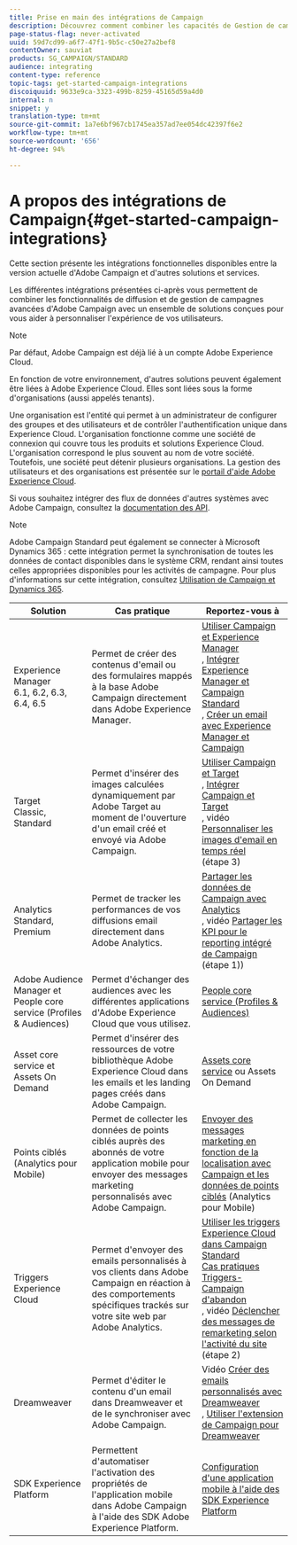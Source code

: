 ```yaml
---
title: Prise en main des intégrations de Campaign
description: Découvrez comment combiner les capacités de Gestion de campagne avancées d'Adobe Campaign avec un ensemble de solutions créées pour vous aider à personnaliser l'expérience de vos utilisateurs tels que Adobe Analytics, Experience Manager, Cible, Dreamweaver, etc.
page-status-flag: never-activated
uuid: 59d7cd99-a6f7-47f1-9b5c-c50e27a2bef8
contentOwner: sauviat
products: SG_CAMPAIGN/STANDARD
audience: integrating
content-type: reference
topic-tags: get-started-campaign-integrations
discoiquuid: 9633e9ca-3323-499b-8259-45165d59a4d0
internal: n
snippet: y
translation-type: tm+mt
source-git-commit: 1a7e6bf967cb1745ea357ad7ee054dc42397f6e2
workflow-type: tm+mt
source-wordcount: '656'
ht-degree: 94%

---
```



# A propos des intégrations de Campaign{#get-started-campaign-integrations}

Cette section présente les intégrations fonctionnelles disponibles entre la version actuelle d&#39;Adobe Campaign et d&#39;autres solutions et services.

Les différentes intégrations présentées ci-après vous permettent de combiner les fonctionnalités de diffusion et de gestion de campagnes avancées d&#39;Adobe Campaign avec un ensemble de solutions conçues pour vous aider à personnaliser l&#39;expérience de vos utilisateurs.

>[!NOTE]
>
> Par défaut, Adobe Campaign est déjà lié à un compte Adobe Experience Cloud.

En fonction de votre environnement, d&#39;autres solutions peuvent également être liées à Adobe Experience Cloud. Elles sont liées sous la forme d&#39;organisations (aussi appelés tenants).

Une organisation est l&#39;entité qui permet à un administrateur de configurer des groupes et des utilisateurs et de contrôler l&#39;authentification unique dans Experience Cloud. L&#39;organisation fonctionne comme une société de connexion qui couvre tous les produits et solutions Experience Cloud. L&#39;organisation correspond le plus souvent au nom de votre société. Toutefois, une société peut détenir plusieurs organisations. La gestion des utilisateurs et des organisations est présentée sur le [portail d&#39;aide Adobe Experience Cloud](https://docs.adobe.com/content/help/fr-FR/core-services/interface/manage-users-and-products/organizations.html).

Si vous souhaitez intégrer des flux de données d&#39;autres systèmes avec Adobe Campaign, consultez la [documentation des API](../../api/using/get-started-apis.md).

>[!NOTE]
>
>Adobe Campaign Standard peut également se connecter à Microsoft Dynamics 365 : cette intégration permet la synchronisation de toutes les données de contact disponibles dans le système CRM, rendant ainsi toutes celles appropriées disponibles pour les activités de campagne. Pour plus d&#39;informations sur cette intégration, consultez [Utilisation de Campaign et Dynamics 365](../../integrating/using/working-with-campaign-standard-and-microsoft-dynamics-365.md).


<table> 
 <thead> 
  <tr> 
   <th> Solution<br /> </th> 
   <th> Cas pratique<br /> </th> 
   <th> Reportez-vous à<br /> </th> 
  </tr> 
 </thead> 
 <tbody> 
  <tr> 
   <td> Experience Manager<br /> 6.1, 6.2, 6.3, 6.4, 6.5<br /> </td> 
   <td> Permet de créer des contenus d'email ou des formulaires mappés à la base Adobe Campaign directement dans Adobe Experience Manager.<br /> </td> 
   <td> 
     <a href="../../integrating/using/integrating-with-experience-manager.md">Utiliser Campaign et Experience Manager</a><br/>, <a href="https://helpx.adobe.com/fr/experience-manager/6-4/sites/administering/using/campaignstandard.html">Intégrer Experience Manager et Campaign Standard</a> <br/>, <a href="https://docs.campaign.adobe.com/doc/standard/getting_started/fr/ACS_AEM.html">Créer un email avec Experience Manager et Campaign</a> 
    </td> 
  </tr> 
  <tr> 
   <td> Target<br /> Classic, Standard<br /> </td> 
   <td> Permet d'insérer des images calculées dynamiquement par Adobe Target au moment de l'ouverture d'un email créé et envoyé via Adobe Campaign.<br /> </td> 
   <td> 
    <a href="../../integrating/using/about-campaign-target-integration.md">Utiliser Campaign et Target</a> <br/>, <a href="https://docs.adobe.com/content/help/fr-FR/target/using/integrate/campaign-and-target.html">Intégrer Campaign et Target</a><br/>, vidéo <a href="https://helpx.adobe.com/fr/marketing-cloud/how-to/email-marketing.html">Personnaliser les images d'email en temps réel</a> (étape 3)
    </td> 
  </tr> 
  <tr> 
   <td> Analytics<br /> Standard, Premium <br /> </td> 
   <td> Permet de tracker les performances de vos diffusions email directement dans Adobe Analytics.<br /> </td> 
   <td> 
    <a href="../../integrating/using/about-campaign-analytics-integration.md">Partager les données de Campaign avec Analytics</a><br/>, vidéo <a href="https://helpx.adobe.com/fr/marketing-cloud/how-to/email-marketing.html">Partager les KPI pour le reporting intégré de Campaign</a> (étape 1))
    </td> 
  </tr> 
  <tr> 
   <td> Adobe Audience Manager et People core service (Profiles &amp; Audiences)<br /> </td> 
   <td> Permet d'échanger des audiences avec les différentes applications d'Adobe Experience Cloud que vous utilisez.<br /> </td> 
   <td> <a href="../../integrating/using/about-campaign-audience-manager-or-people-core-service-integration.md">People core service (Profiles &amp; Audiences)</a><br /> </td> 
  </tr> 
  <tr> 
   <td> Asset core service et Assets On Demand<br /> </td> 
   <td> Permet d'insérer des ressources de votre bibliothèque Adobe Experience Cloud dans les emails et les landing pages créés dans Adobe Campaign.<br /> </td> 
   <td> <a href="../../integrating/using/working-with-campaign-and-assets-core-service.md">Assets core service</a> ou Assets On Demand<br /> </td> 
  </tr> 
  <tr> 
   <td> Points ciblés (Analytics pour Mobile)<br /> </td> 
   <td> Permet de collecter les données de points ciblés auprès des abonnés de votre application mobile pour envoyer des messages marketing personnalisés avec Adobe Campaign.<br /> </td> 
   <td> <a href="../../integrating/using/about-campaign-points-of-interest-data-integration.md">Envoyer des messages marketing en fonction de la localisation avec Campaign et les données de points ciblés</a> (Analytics pour Mobile)<br /> </td> 
  </tr> 
  <tr> 
   <td> Triggers Experience Cloud<br /> </td> 
   <td> Permet d'envoyer des emails personnalisés à vos clients dans Adobe Campaign en réaction à des comportements spécifiques trackés sur votre site web par Adobe Analytics.<br /> </td> 
   <td> 
    <a href="../../integrating/using/about-adobe-experience-cloud-triggers.md">Utiliser les triggers Experience Cloud dans Campaign Standard</a><br/> <a href="../../integrating/using/abandonment-triggers-use-cases.md">Cas pratiques Triggers-Campaign d'abandon</a><br/>, vidéo <a href="https://helpx.adobe.com/fr/marketing-cloud/how-to/email-marketing.html">Déclencher des messages de remarketing selon l'activité du site</a> (étape 2)
    </td> 
  </tr> 
  <tr> 
   <td> Dreamweaver<br /> </td> 
   <td> Permet d'éditer le contenu d'un email dans Dreamweaver et de le synchroniser avec Adobe Campaign.<br /> </td> 
   <td> 
    Vidéo <a href="https://docs.adobe.com/content/help/en/campaign-learn/campaign-standard-tutorials/designing-content/email-designer/dreamweaver-integration.html">Créer des emails personnalisés avec Dreamweaver</a><br/>, <a href="https://helpx.adobe.com/fr/dreamweaver/using/working-with-dreamweaver-and-campaign.html">Utiliser l'extension de Campaign pour Dreamweaver</a> 
  </td> 
  </tr> 
  <tr> 
   <td> SDK Experience Platform<br /> </td> 
   <td> Permettent d'automatiser l'activation des propriétés de l'application mobile dans Adobe Campaign à l'aide des SDK Adobe Experience Platform.<br /> </td> 
   <td> <a href="https://helpx.adobe.com/fr/campaign/kb/configuring-app-sdk.html">Configuration d'une application mobile à l'aide des SDK Experience Platform</a><br /> </td> 
  </tr> 
 </tbody> 
</table>

